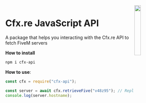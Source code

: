 <img align="right" src="https://user-images.githubusercontent.com/42814853/180027603-514401ba-d6bb-425a-892c-0bc50bf38310.png" height=20% width=20%>

# Cfx.re JavaScript API
A package that helps you interacting with the Cfx.re API to fetch FiveM servers

**How to install**

```bash
npm i cfx-api
```

**How to use**:

```js
const cfx = require("cfx-api");

const server = await cfx.retrieveFive("v48z95"); // Replace v48z95 with any FiveM server id
console.log(server.hostname);
